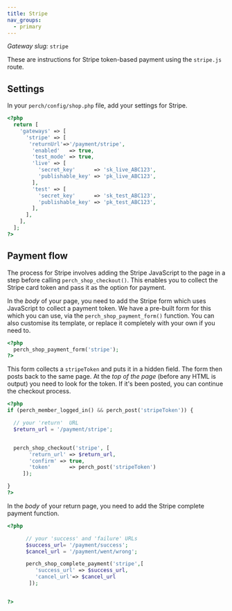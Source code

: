 ```yaml
---
title: Stripe
nav_groups:
  - primary
---
```


*Gateway slug:* `stripe`

These are instructions for Stripe token-based payment using the `stripe.js` route.

## Settings

In your `perch/config/shop.php` file, add your settings for Stripe.

```php
<?php
  return [
    'gateways' => [
      'stripe' => [
       'returnUrl'=>'/payment/stripe',
        'enabled'   => true,
        'test_mode' => true,
        'live' => [
          'secret_key'      => 'sk_live_ABC123',
          'publishable_key' => 'pk_live_ABC123',
        ],
        'test' => [
          'secret_key'      => 'sk_test_ABC123',
          'publishable_key' => 'pk_test_ABC123',
        ],
      ],
    ],
  ];
?>
```

## Payment flow

The process for Stripe involves adding the Stripe JavaScript to the page in a step before calling `perch_shop_checkout()`. This enables you to collect the Stripe card token and pass it as the option for payment.

In the *body* of your page, you need to add the Stripe form which uses JavaScript to collect a payment token. We have a pre-built form for this which you can use, via the `perch_shop_payment_form()` function. You can also customise its template, or replace it completely with your own if you need to.

```php
<?php
  perch_shop_payment_form('stripe');
?>
```

This form collects a `stripeToken` and puts it in a hidden field. The form then posts back to the same page. At the *top of the page* (before any HTML is output) you need to look for the token. If it's been posted, you can continue the checkout process.

```php
<?php
if (perch_member_logged_in() && perch_post('stripeToken')) {

  // your 'return'  URL
  $return_url = '/payment/stripe';


  perch_shop_checkout('stripe', [
       'return_url' => $return_url,
       'confirm' => true,
       'token'      => perch_post('stripeToken')
     ]);

}
?>
```
In the *body* of your return page, you need to add the Stripe complete payment function.

```php
<?php

      // your 'success' and 'failure' URLs
      $success_url= '/payment/success';
      $cancel_url = '/payment/went/wrong';

      perch_shop_complete_payment('stripe',[
         'success_url' => $success_url,
         'cancel_url'=> $cancel_url
       ]);


?>
```
